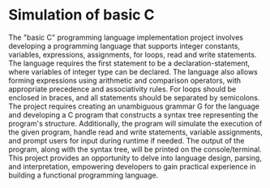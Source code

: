 # Simulation of basic C
The "basic C" programming language implementation project involves developing a programming language that supports integer constants, variables, expressions, assignments, for loops, read and write statements. The language requires the first statement to be a declaration-statement, where variables of integer type can be declared. The language also allows forming expressions using arithmetic and comparison operators, with appropriate precedence and associativity rules. For loops should be enclosed in braces, and all statements should be separated by semicolons. The project requires creating an unambiguous grammar G for the language and developing a C program that constructs a syntax tree representing the program's structure. Additionally, the program will simulate the execution of the given program, handle read and write statements, variable assignments, and prompt users for input during runtime if needed. The output of the program, along with the syntax tree, will be printed on the console/terminal. This project provides an opportunity to delve into language design, parsing, and interpretation, empowering developers to gain practical experience in building a functional programming language.
